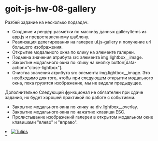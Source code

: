 # goit-js-hw-08-gallery
Разбей задание на несколько подзадач:

  -  Создание и рендер разметки по массиву данных galleryItems из app.js и предоставленному шаблону.
  -  Реализация делегирования на галерее ul.js-gallery и получение url большого изображения.
  -  Открытие модального окна по клику на элементе галереи.
  -  Подмена значения атрибута src элемента img.lightbox__image.
  -  Закрытие модального окна по клику на кнопку button[data-action="close-lightbox"].
  -  Очистка значения атрибута src элемента img.lightbox__image. Это необходимо для того, чтобы при следующем открытии модального окна, пока грузится изображение, мы не видели предыдущее.

Дополнительно
Следующий функционал не обязателен при сдаче задания, но будет хорошей практикой по работе с событиями.

  -  Закрытие модального окна по клику на div.lightbox__overlay.
  -  Закрытие модального окна по нажатию клавиши ESC.
  -  Пролистывание изображений галереи в открытом модальном окне клавишами "влево" и "вправо".

<li class="gallery__item">
  <a
    class="gallery__link"
    href="https://cdn.pixabay.com/photo/2010/12/13/10/13/tulips-2546_1280.jpg"
  >
    <img
      class="gallery__image"
      src="https://cdn.pixabay.com/photo/2010/12/13/10/13/tulips-2546__340.jpg"
      data-source="https://cdn.pixabay.com/photo/2010/12/13/10/13/tulips-2546_1280.jpg"
      alt="Tulips"
    />
  </a>
</li>"
